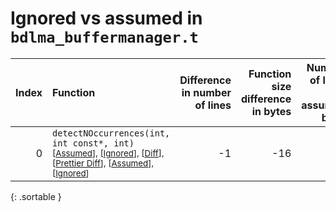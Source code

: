 # Ignored vs assumed in `bdlma_buffermanager.t`

<script src="../sorttable.js"></script>

|   Index | Function                                                                                                                                                                                                                                |   Difference in number of lines |   Function size difference in bytes |   Number of lines in assumed build |   Number of bytes in assumed build |   Number of lines in ignored build |   Number of bytes in ignored build |
|--------:|:----------------------------------------------------------------------------------------------------------------------------------------------------------------------------------------------------------------------------------------|--------------------------------:|------------------------------------:|-----------------------------------:|-----------------------------------:|-----------------------------------:|-----------------------------------:|
|       0 | `detectNOccurrences(int, int const*, int)` <sup>\[[Assumed](0-assume)\], \[[Ignored](0-none)\], \[[Diff](0.diff.html)\], \[[Prettier Diff](0-diff.html)\], \[[Assumed](0-assume-decompiled.txt)\], \[[Ignored](0-none-decompiled.txt)\] |                              -1 |                                 -16 |                                123 |                                416 |                                124 |                                432 |
{: .sortable }
